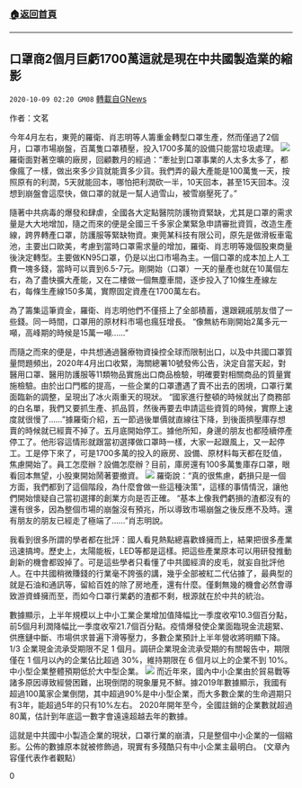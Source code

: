 ###  [:house:返回首頁](https://github.com/ourhimalayas/txt)
---

## 口罩商2個月巨虧1700萬這就是現在中共國製造業的縮影
`2020-10-09 02:20 GM08` [轉載自GNews](https://gnews.org/zh-hant/412623/)

作者：文茗

今年4月左右，東莞的羅衛、肖志明等人籌重金轉型口罩生產，然而僅過了2個月，口罩市場崩盤，百萬隻口罩積壓，投入1700多萬的設備只能當垃圾處理。
![]()![](https://s3.amazonaws.com/gnews-media-offload/wp-content/uploads/2020/10/09021326/1582768358200552.jpeg)
羅衛面對著空曠的廠房，回顧數月的經過：”牽扯到口罩事業的人太多太多了，都像瘋了一樣，做出來多少貨就能賣多少貨。我們弄的最大產能是100萬隻一天，按照原有的利潤，5天就能回本，哪怕把利潤砍一半，10天回本，甚至15天回本。沒想到崩盤會這麼快，做口罩的就是一幫人過雪山，被雪崩壓死了。”

隨著中共病毒的爆發和肆虐，全國各大定點醫院防護物資緊缺，尤其是口罩的需求量是大大地增加，隨之而來的便是全國三千多家企業緊急申請審批資質，改造生產線，跨界轉產口罩，防護服等緊缺物資。東莞某科技有限公司，原先是做滑板車電池，主要出口歐美，考慮到當時口罩需求量的增加，羅衛、肖志明等幾個股東商量後決定轉型。主要做KN95口罩，仍是以出口市場為主。一個口罩的成本加上人工費一塊多錢，當時可以賣到6.5-7元。剛開始（口罩）一天的量產也就在10萬個左右，為了盡快擴大產能，又在二樓做一個無塵車間，逐步投入了10條生產線左右，每條生產線150多萬，實際固定資產在1700萬左右。

為了籌集這筆資金，羅衛、肖志明他們不僅搭上了全部積蓄，還跟親戚朋友借了一些錢。同一時間，口罩用的原材料市場也瘋狂增長。 “像無紡布剛開始2萬多元一噸，高峰期的時候是15萬一噸……”

而隨之而來的便是，中共想通過醫療物資操控全球而限制出口，以及中共國口罩質量問題頻出，2020年4月出口收緊，海關總署10號發佈公告，決定自當天起，對醫用口罩、醫用防護服等11類物品實施出口商品檢驗，明確要對相關商品的質量實施檢驗。由於出口門檻的提高，一些企業的口罩遭遇了賣不出去的困境，口罩行業面臨新的調整，呈現出了冰火兩重天的現狀。 “國家進行整頓的時候就出了商務部的白名單，我們又要抓生產、抓品質，然後再要去申請這些資質的時候，實際上速度就很慢了……”據羅衛介紹，五一節過後單價就直線往下降，到後面擠壓庫存想賣的時候就已經賣不掉了。五月底開始停工。據他所知，身邊的朋友也都陸續停產停工了。他形容這情形就跟當初選擇做口罩時一樣，大家一起跟風上，又一起停工。工是停下來了，可是1700多萬的投入的廠房、設備、原材料每天都在貶值，焦慮開始了。員工怎麼辦？設備怎麼辦？目前，庫房還有100多萬隻庫存口罩，眼看回本無望，小股東開始鬧著要撤資。
![]()![](https://s3.amazonaws.com/gnews-media-offload/wp-content/uploads/2020/10/09021355/510649b27428edc378637c1dfcb145bd.jpeg)
羅衛說：“真的很焦慮，虧損只是一個方面，我們都到了這個階段，為什麼會做一些這種決策”，這樣的事情情況，讓他們開始懷疑自己當初選擇的創業方向是否正確。 “基本上像我們虧損的渣都沒有的還有很多，因為整個市場的崩盤沒有預兆，所以導致市場崩盤之後反應不及時。還有朋友的朋友已經走了極端了……”肖志明說。

我看到很多所謂的學者都在批評：國人看見熱點總喜歡蜂擁而上，結果把很多產業迅速搞垮。歷史上，太陽能板，LED等都是這樣。把這些產業原本可以用研發推動創新的機會都毀掉了。可是這些學者只看懂了中共國經濟的皮毛，就妄自批評他人。在中共國稍微賺錢的行業毫不誇張的講，幾乎全部被紅二代佔據了，最典型的就是石油和通訊等，留給百姓的除了房地產，還有什麼。僅剩無幾的機會必然會導致游資蜂擁而至，而如今口罩行業虧的渣都不剩，根源就在於中共的統治。

數據顯示，上半年規模以上中小工業企業增加值降幅比一季度收窄10.3個百分點，前5個月利潤降幅比一季度收窄21.7個百分點。疫情爆發使企業面臨現金流趨緊、供應鏈中斷、市場供求普遍下滑等壓力，多數企業預計上半年營收將明顯下降。 1/3 企業現金流承受期限不足 1 個月。調研企業現金流承受期的有關報告中，期限僅在 1 個月以內的企業佔比超過 30%，維持期限在 6 個月以上的企業不到 10%。中小型企業整體預期低於大中型企業。
![]()![](https://s3.amazonaws.com/gnews-media-offload/wp-content/uploads/2020/10/09021422/20200429103758311.jpg)
而近年來，國內中小企業由於貿易戰等諸多原因導致經營困難，出現倒閉的現象屢見不鮮。據2019年數據顯示，我國有超過100萬家企業倒閉，其中超過90%是中小型企業，而大多數企業的生命週期只有3年，能超過5年的只有10%左右。 2020年開年至今，全國註銷的企業數就超過80萬，估計到年底這一數字會遠遠超越去年的數據。

這就是中共國中小製造企業的現狀，口罩行業的崩潰，只是整個中小企業的一個縮影。公佈的數據原本就被修飾過，現實有多殘酷只有中小企業主最明白。
(文章內容僅代表作者觀點）

0
